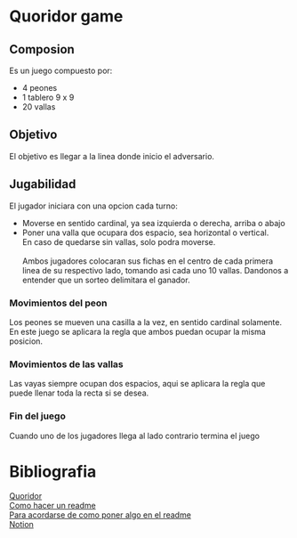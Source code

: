 # Quoridor game
## Composion
Es un juego compuesto por: 
* 4 peones
* 1 tablero 9 x 9
* 20 vallas
## Objetivo
El objetivo es llegar a la linea donde inicio el adversario.
## Jugabilidad
El jugador iniciara con una opcion cada turno:
* Moverse en sentido cardinal, ya sea izquierda o derecha, arriba o abajo
* Poner una valla que ocupara dos espacio, sea horizontal o vertical.<br/>
  En caso de quedarse sin vallas, solo podra moverse.<br/><br/>
  Ambos jugadores colocaran sus fichas en el centro de cada primera linea de su respectivo lado, tomando asi cada uno 10 vallas. Dandonos a entender que un sorteo delimitara el ganador. 
 ### Movimientos del peon 
 Los peones se mueven una casilla a la vez, en sentido cardinal solamente. En este juego se aplicara la regla que ambos puedan ocupar la misma posicion. 
 ### Movimientos de las vallas
 Las vayas siempre ocupan dos espacios, aqui se aplicara la regla que puede llenar toda la recta si se desea.
 ### Fin del juego
 Cuando uno de los jugadores llega al lado contrario termina el juego

# Bibliografia
[Quoridor](https://www.ultraboardgames.com/quoridor/game-rules.php)<br/>
[Como hacer un readme](https://docs.github.com/en/get-started/writing-on-github/getting-started-with-writing-and-formatting-on-github/basic-writing-and-formatting-syntax)<br/>
[Para acordarse de como poner algo en el readme](https://markdown.es/sintaxis-markdown/)<br/>
[Notion](https://incredible-paprika-7a4.notion.site/Proyecto-final-de-desarrollo-77b7fbf152214fd192853cc9cc119921)
